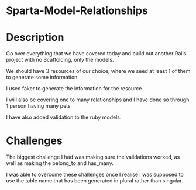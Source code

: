 # Sparta-Model-Relationships

# Description

Go over everything that we have covered today and build out another Rails project with no Scaffolding, only the models.

We should have 3 resources of our choice, where we seed at least 1 of them to generate some information.

I used faker to generate the information for the resource

I will also be covering one to many relationships and I have done so through 1 person having many pets

I have also added validation to the ruby models.

# Challenges

The biggest challenge I had was making sure the validations worked, as well as making the belong_to and has_many.

I was able to overcome these challenges once I realise I was supposed to use the table name that has been generated in plural rather than singular. 

